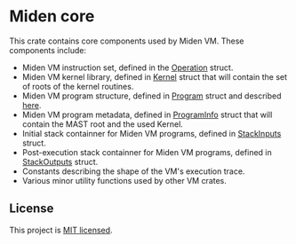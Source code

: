 # Miden core 
This crate contains core components used by Miden VM. These components include:

* Miden VM instruction set, defined in the [Operation](/../main/core/src/operations/mod.rs) struct.
* Miden VM kernel library, defined in [Kernel](/../main/core/src/program/mod.rs) struct that will contain the set of roots of the kernel routines.
* Miden VM program structure, defined in [Program](/../main/core/src/program/mod.rs) struct and described [here](https://0xpolygonmiden.github.io/miden-vm/design/programs.html).
* Miden VM program metadata, defined in [ProgramInfo](/../main/core/src/program/info.rs) struct that will contain the MAST root and the used Kernel.
* Initial stack containner for Miden VM programs, defined in [StackInputs](/../main/core/src/stack/inputs.rs) struct.
* Post-execution stack containner for Miden VM programs, defined in [StackOutputs](/../main/core/src/stack/outputs.rs) struct.
* Constants describing the shape of the VM's execution trace.
* Various minor utility functions used by other VM crates.

## License
This project is [MIT licensed](../LICENSE).
